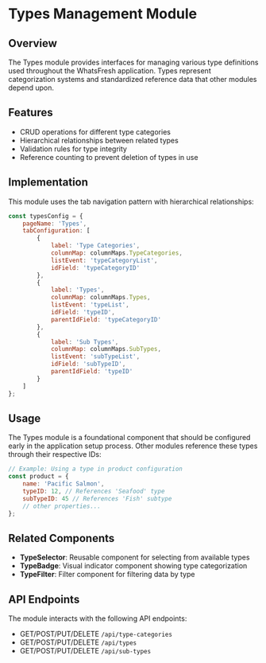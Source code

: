 # Types Management Module

## Overview

The Types module provides interfaces for managing various type definitions used throughout the WhatsFresh application. Types represent categorization systems and standardized reference data that other modules depend upon.

## Features

- CRUD operations for different type categories
- Hierarchical relationships between related types
- Validation rules for type integrity
- Reference counting to prevent deletion of types in use

## Implementation

This module uses the tab navigation pattern with hierarchical relationships:

```javascript
const typesConfig = {
    pageName: 'Types',
    tabConfiguration: [
        {
            label: 'Type Categories',
            columnMap: columnMaps.TypeCategories,
            listEvent: 'typeCategoryList',
            idField: 'typeCategoryID'
        },
        {
            label: 'Types',
            columnMap: columnMaps.Types,
            listEvent: 'typeList',
            idField: 'typeID',
            parentIdField: 'typeCategoryID'
        },
        {
            label: 'Sub Types',
            columnMap: columnMaps.SubTypes,
            listEvent: 'subTypeList',
            idField: 'subTypeID',
            parentIdField: 'typeID'
        }
    ]
};
```

## Usage

The Types module is a foundational component that should be configured early in the application setup process. Other modules reference these types through their respective IDs:

```javascript
// Example: Using a type in product configuration
const product = {
    name: 'Pacific Salmon',
    typeID: 12, // References 'Seafood' type
    subTypeID: 45 // References 'Fish' subtype
    // other properties...
};
```

## Related Components

- **TypeSelector**: Reusable component for selecting from available types
- **TypeBadge**: Visual indicator component showing type categorization
- **TypeFilter**: Filter component for filtering data by type

## API Endpoints

The module interacts with the following API endpoints:

- GET/POST/PUT/DELETE `/api/type-categories`
- GET/POST/PUT/DELETE `/api/types`
- GET/POST/PUT/DELETE `/api/sub-types`

